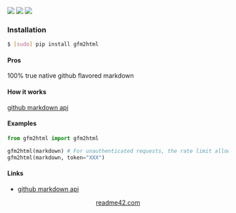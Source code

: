 <!--
https://readme42.com
-->


[![](https://img.shields.io/pypi/v/gfm2html.svg?maxAge=3600)](https://pypi.org/project/gfm2html/)
[![](https://img.shields.io/badge/License-Unlicense-blue.svg?longCache=True)](https://unlicense.org/)
[![](https://github.com/andrewp-as-is/gfm2html.py/workflows/tests42/badge.svg)](https://github.com/andrewp-as-is/gfm2html.py/actions)

### Installation
```bash
$ [sudo] pip install gfm2html
```

#### Pros
100% true native github flavored markdown

#### How it works
[github markdown api](https://developer.github.com/v3/markdown/)

#### Examples
```python
from gfm2html import gfm2html

gfm2html(markdown) # For unauthenticated requests, the rate limit allows for up to 60 requests per hour
gfm2html(markdown, token="XXX")
```

#### Links
+   [github markdown api](https://developer.github.com/v3/markdown/)

<p align="center">
    <a href="https://readme42.com/">readme42.com</a>
</p>
